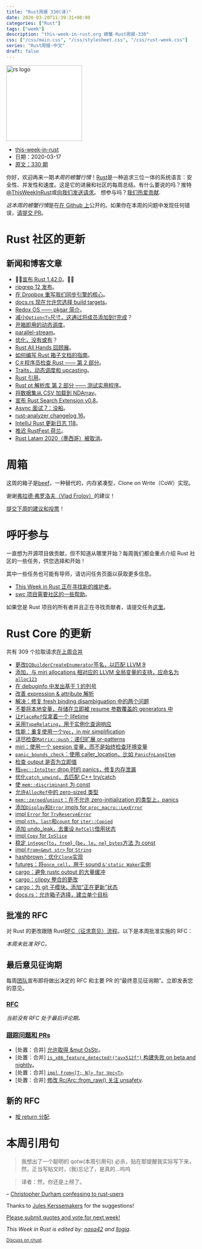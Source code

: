 ```yaml
---
title: "Rust周报 330(译)"
date: 2020-03-20T11:39:31+08:00
categories: ["Rust"]
tags: ["week"]
description: "this-week-in-rust.org 螃蟹-Rust周报-330"
css: ["/css/main.css", "/css/stylesheet.css", "/css/rust-week.css"]
series: "Rust周报-中文"
draft: false
---
```


<img src="https://www.rust-lang.org/static/images/rust-logo-blk.svg" alt="rs logo" class="medium-zoom-image" style="
    width: 200px;
    background: white;
">

- [this-week-in-rust](https://this-week-in-rust.org)
- 日期：2020-03-17
- [原文：330 期](https://this-week-in-rust.org/blog/2020/03/17/this-week-in-rust-330/)

你好，欢迎再来一期*本周的螃蟹行情*！[Rust](http://rust-lang.org)是一种追求三位一体的系统语言：安全性、并发性和速度。这是它的进展和社区的每周总结。有什么要说的吗？推特[@ThisWeekInRust](https://twitter.com/ThisWeekInRust)或[向我们发送请求](https://github.com/cmr/this-week-in-rust)。 想参与吗？[我们热爱贡献](https://github.com/rust-lang/rust/blob/master/CONTRIBUTING.md).

*这本周的螃蟹行情*是在[在 Github 上](https://github.com/cmr/this-week-in-rust)公开的。如果你在本周的问题中发现任何错误，[请提交 PR](https://github.com/cmr/this-week-in-rust/pulls)。

# Rust 社区的更新

## 新闻和博客文章

- 🎈🎉[宣布 Rust 1.42.0](https://blog.rust-lang.org/2020/03/12/Rust-1.42.html)。🎉🎈
- [ripgrep 12 发布](https://github.com/BurntSushi/ripgrep/releases/tag/12.0.0)。
- [在 Dropbox 重写我们同步引擎的核心](https://dropbox.tech/infrastructure/rewriting-the-heart-of-our-sync-engine)。
- [docs.rs 现在允许您选择 build targets](https://blog.rust-lang.org/2020/03/15/docs-rs-opt-into-fewer-targets.html)。
- [Redox OS —— pkgar 简介](https://www.redox-os.org/news/pkgar-introduction/)。
- [减小`Option<T>`尺寸，这通过将成员添加到`T`完成](https://www.reddit.com/r/rust/comments/fimbo3/reducing_the_size_of_optiont_by_adding_members_to/)？
- [开箱即用的动态调度](https://llogiq.github.io/2020/03/14/ootb.html)。
- [parallel-stream](https://blog.yoshuawuyts.com/parallel-stream/)。
- [优化，没有或有](https://oribenshir.github.io/afternoon_rusting/blog/copy-on-write)？
- [Rust All Hands 回顾展](https://blog.rust-lang.org/inside-rust/2020/03/18/all-hands-retrospective.html)。
- [如何编写 Rust 箱子文档的指南](https://blog.guillaume-gomez.fr/articles/2020-03-12+Guide+on+how+to+write+documentation+for+a+Rust+crate)。
- [C＃程序员检查 Rust —— 第 2 部分](https://treit.github.io/rust,/c%23,/programming/2020/03/15/StartingRustPart2.html)。
- [Traits，动态调度和 upcasting](https://articles.bchlr.de/traits-dynamic-dispatch-upcasting)。
- [Rust 引用](https://blog.thoughtram.io/references-in-rust/)。
- [Rust pt 解析库 第 2 部分 —— 测试实用程序](https://blog.frondeus.pl/parser-2/)。
- [将数据集从 CSV 加载到 NDArray](https://shahinrostami.com/posts/programming/rust-notebooks/loading-datasets-from-csv-into-ndarray/)。
- [宣布 Rust Search Extension v0.8](https://www.reddit.com/r/rust/comments/fg5wo1/announcing_rustsearchextension_v08_the_ultimate/)。
- [Async 面试 7：没船](https://smallcultfollowing.com/babysteps/blog/2020/03/10/async-interview-7-withoutboats/)。
- [rust-analyzer changelog 16](https://rust-analyzer.github.io/thisweek/2020/03/16/changelog-16.html)。
- [IntelliJ Rust 更新日志 118](https://intellij-rust.github.io/2020/03/16/changelog-118.html)。
- [推迟 RustFest 荷兰](https://blog.rustfest.eu/postponing-rustfest-nl)。
- [Rust Latam 2020（墨西哥）被取消](https://rustlatam.org/index.html#cancel)。

# 周箱

这周的箱子是[beef](https://github.com/maciejhirsz/beef)，一种替代的，内存紧凑型，Clone on Write（CoW）实现。

谢谢[弗拉德·弗罗洛夫（Vlad Frolov）](https://users.rust-lang.org/t/crate-of-the-week/2704/740)的建议！

[提交下周的建议和投票][submit_crate]！

[submit_crate]: https://users.rust-lang.org/t/crate-of-the-week/2704

# 呼吁参与

一直想为开源项目做贡献，但不知道从哪里开始？每周我们都会重点介绍 Rust 社区的一些任务，供您选择和开始！

其中一些任务也可能有导师，请访问任务页面以获取更多信息。

- [This Week in Rust 正在寻找新的维护者](https://blog.rust-lang.org/inside-rust/2020/03/13/twir-new-lead.html)。
- [swc 项目需要社区的一些帮助](https://swc-project.github.io/blog/2020/03/16/roadmap-and-call-for-help)。

如果您是 Rust 项目的所有者并且正在寻找贡献者，请提交任务[这里][guidelines]。

[guidelines]: https://users.rust-lang.org/t/twir-call-for-participation/4821

# Rust Core 的更新

共有 309 个拉取请求[在上周合并][merged]

[merged]: https://github.com/search?q=is%3Apr+org%3Arust-lang+is%3Amerged+merged%3A2020-03-09..2020-03-16

- [更改`DIBuilderCreateEnumerator`签名，以匹配 LLVM 9](https://github.com/rust-lang/rust/pull/69734)
- [添加，与 miri allocations 相对应的 LLVM 全局变量的支持，应命名为`alloc123`](https://github.com/rust-lang/rust/pull/69155)
- [在 debuginfo 中发出基于 1 的列号](https://github.com/rust-lang/rust/pull/69357)
- [改善 expression & attribute 解析](https://github.com/rust-lang/rust/pull/69760)
- [解决：修复 fresh binding disambiguation 中的两个问题](https://github.com/rust-lang/rust/pull/70006)
- [不要将本地变量，存储在立即被 resume 参数覆盖的 generators 中](https://github.com/rust-lang/rust/pull/69716)
- [让`PlaceRef`仅拿着一个 lifetime](https://github.com/rust-lang/rust/pull/69714)
- [采用`TypeRelating`，用于实例化查询响应](https://github.com/rust-lang/rust/pull/69591)
- [性能：重复使用一个`Vec`，in mir simplification](https://github.com/rust-lang/rust/pull/68551)
- [详尽检查`Matrix::push`：递归扩展 or-patterns](https://github.com/rust-lang/rust/pull/69891)
- [miri：使用一个 seesion 变量，而不是始终检查环境变量](https://github.com/rust-lang/rust/pull/69888)
- [`panic_bounds_check`：使用 caller_location，比如 `PanicFnLangItem`](https://github.com/rust-lang/rust/pull/69850)
- [检查 output 是否为立即值](https://github.com/rust-lang/rust/pull/69836)
- [档`vec::IntoIter` drop 时的 panics，修复内存泄漏](https://github.com/rust-lang/rust/pull/69828)
- [优化`catch_unwind`，去匹配 C++ try/catch](https://github.com/rust-lang/rust/pull/67502)
- [使 `mem::discriminant` 为 const](https://github.com/rust-lang/rust/pull/69825)
- [允许`AllocRef`中的 zero-sized 类型](https://github.com/rust-lang/rust/pull/69799)
- [`mem::zeroed`/`uninit`：在不允许 zero-initialization 的类型上，panics](https://github.com/rust-lang/rust/pull/66059)
- [添加`Display`和`Error` impls for `proc_macro::LexError`](https://github.com/rust-lang/rust/pull/68899)
- [impl `Error` for `TryReserveError`](https://github.com/rust-lang/rust/pull/69792)
- [impl `nth`，`last`和`count` for `iter::Copied`](https://github.com/rust-lang/rust/pull/69625)
- [添加 undo_leak，去重设 `RefCell`借用状态](https://github.com/rust-lang/rust/pull/69528)
- [impl `Copy` for `IoSlice`](https://github.com/rust-lang/rust/pull/69403)
- [稳定 `integer`{`to`，`from`}`_`{`be`，`le`，`ne`}`_bytes`方法 为 const ](https://github.com/rust-lang/rust/pull/69373)
- [impl `From<&mut str>` for `String`](https://github.com/rust-lang/rust/pull/69661)
- [hashbrown：优化`Clone`实现](https://github.com/rust-lang/hashbrown/pull/146)
- [futures：将`once_cell`，用于 sound `&'static Waker`实例](https://github.com/rust-lang/futures-rs/pull/2095)
- [cargo：避免 rustc output 的大量缓冲](https://github.com/rust-lang/cargo/pull/7838)
- [cargo：clippy 整合的更改](https://github.com/rust-lang/cargo/pull/7533)
- [cargo：为 git 子模块，添加“正在更新”状态](https://github.com/rust-lang/cargo/pull/7989)
- [docs.rs：允许箱子选择，建立单个目标](https://github.com/rust-lang/docs.rs/pull/632)

## 批准的 RFC

对 Rust 的更改跟随 Rust[RFC（征求意见）流程](https://github.com/rust-lang/rfcs#rust-rfcs)。以下是本周批准实施的 RFC：

_本周未批准 RFC。_

## 最后意见征询期

每周[团队](https://www.rust-lang.org/team.html)宣布即将做出决定的 RFC 和主要 PR 的“最终意见征询期”。立即发表您的意见。

### [RFC](https://github.com/rust-lang/rfcs/labels/final-comment-period)

_当前没有 RFC 处于最后评论期。_

### [跟踪问题和 PRs](https://github.com/rust-lang/rust/labels/final-comment-period)

- \[处置：合并] [允许取得 &mut OsStr](https://github.com/rust-lang/rust/pull/70048)。
- \[处置：合并] [`is_x86_feature_detected!("avx512f")` 构建失败 on beta and nightly](https://github.com/rust-lang/rust/issues/68905)。
- \[处置：合并] [`impl From<[T; N]> for Vec<T>`](https://github.com/rust-lang/rust/pull/68692).
- \[处置：合并] [修改 Rc/Arc::from_raw() 关注 unsafety](https://github.com/rust-lang/rust/pull/68099).

## 新的 RFC

- [按 return 分配](https://github.com/rust-lang/rfcs/pull/2884).

# 本周引用句

> 我想出了一个聪明的 qotw(本周引用句) 必杀，贴在那提醒我实际写下来，然，正当写贴文时，(我)忘记了，是真的...呜呜

> 译者：然，你还是上榜了。

– [Christopher Durham confessing to rust-users](https://users.rust-lang.org/t/the-confessional-thread-parts-of-rust-that-i-still-dont-get-after-all-this-time/39022/14)

Thanks to [Jules Kerssemakers](https://users.rust-lang.org/t/twir-quote-of-the-week/328/835) for the suggestions!

[Please submit quotes and vote for next week!](https://users.rust-lang.org/t/twir-quote-of-the-week/328)

_This Week in Rust is edited by: [nasa42](https://github.com/nasa42) and [llogiq](https://github.com/llogiq)._

<small>[Discuss on r/rust](https://www.reddit.com/r/rust/comments/flb5tn/this_week_in_rust_330/).</small>
